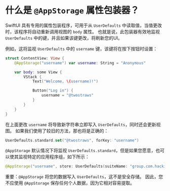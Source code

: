 什么是 `@AppStorage` 属性包装器？
===

SwiftUI 具有专用的属性包装程序，可用于从 `UserDefaults` 中读取值，当值更改时，该程序将自动重新调用视图的 `body` 属性。 也就是说，此包装器有效地监视 `UserDefaults` 中的键，并且如果该键更改，将刷新您的UI。

例如，这将监视 `UserDefaults` 中的 `username` 键，该键将在按下按钮时设置：

```swift
struct ContentView: View {
    @AppStorage("username") var username: String = "Anonymous"

    var body: some View {
        VStack {
            Text("Welcome, \(username)!")

            Button("Log in") {
                username = "@twostraws"
            }
        }
    }
}
```

在上面更改 `username` 将导致新字符串立即写入 `UserDefaults`，同时还会更新视图。 如果我们使用了较旧的方法，那也将是正确的：

```swift
UserDefaults.standard.set("@twostraws", forKey: "username")
```

`@AppStorage` 默认情况下将监视 `UserDefaults.standard`，但是如果您愿意，也可以使其监视特定的应用程序组，如下所示：

```swift
@AppStorage("username", store: UserDefaults(suiteName: "group.com.hackingwithswift.unwrap")) var username: String = "Anonymous"
```

重要：`@AppStorage` 将您的数据写入 `UserDefaults`，这不是安全存储。 因此，您不应使用 `@AppStorage` 保存任何个人数据，因为它相对容易提取。